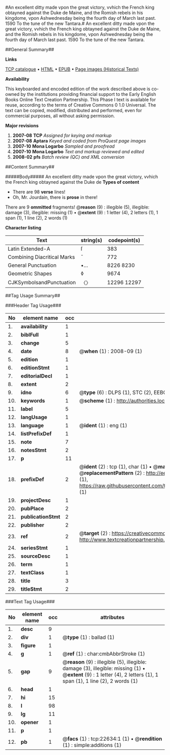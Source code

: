 #An excellent ditty made vpon the great victory, vvhich the French king obtayned against the Duke de Maine, and the Romish rebels in his kingdome, vpon Ashwednesday being the fourth day of March last past. 1590 To the tune of the new Tantara.#
An excellent ditty made vpon the great victory, vvhich the French king obtayned against the Duke de Maine, and the Romish rebels in his kingdome, vpon Ashwednesday being the fourth day of March last past. 1590 To the tune of the new Tantara.

##General Summary##

**Links**

[TCP catalogue](http://www.ota.ox.ac.uk/tcp/)  • 
[HTML](http://tei.it.ox.ac.uk/tcp/Texts-HTML/free/A02/A02995.html)  • 
[EPUB](http://tei.it.ox.ac.uk/tcp/Texts-EPUB/free/A02/A02995.epub) • 
[Page images (Historical Texts)](https://data.historicaltexts.jisc.ac.uk/view?pubId=eebo-99856977e&pageId=eebo-99856977e-22634-1)

**Availability**

This keyboarded and encoded edition of the
	       work described above is co-owned by the institutions
	       providing financial support to the Early English Books
	       Online Text Creation Partnership. This Phase I text is
	       available for reuse, according to the terms of Creative
	       Commons 0 1.0 Universal. The text can be copied,
	       modified, distributed and performed, even for
	       commercial purposes, all without asking permission.

**Major revisions**

1. __2007-08__ __TCP__ *Assigned for keying and markup*
1. __2007-08__ __Aptara__ *Keyed and coded from ProQuest page images*
1. __2007-10__ __Mona Logarbo__ *Sampled and proofread*
1. __2007-10__ __Mona Logarbo__ *Text and markup reviewed and edited*
1. __2008-02__ __pfs__ *Batch review (QC) and XML conversion*

##Content Summary##

#####Body#####
An excellent ditty made vpon the great victory, vvhich the French king obtayned against the Duke de 
**Types of content**

  * There are 98 **verse** lines!
  * Oh, Mr. Jourdain, there is **prose** in there!

There are 9 **ommitted** fragments! 
 @__reason__ (9) : illegible (5), illegible: damage (3), illegible: missing (1)  •  @__extent__ (9) : 1 letter (4), 2 letters (1), 1 span (1), 1 line (2), 2 words (1)

**Character listing**


|Text|string(s)|codepoint(s)|
|---|---|---|
|Latin Extended-A|ſ|383|
|Combining             Diacritical Marks|̄|772|
|General Punctuation|•…|8226 8230|
|Geometric Shapes|◊|9674|
|CJKSymbolsandPunctuation|〈〉|12296 12297|

##Tag Usage Summary##

###Header Tag Usage###

|No|element name|occ|attributes|
|---|---|---|---|
|1.|__availability__|1||
|2.|__biblFull__|1||
|3.|__change__|5||
|4.|__date__|8| @__when__ (1) : 2008-09 (1)|
|5.|__edition__|1||
|6.|__editionStmt__|1||
|7.|__editorialDecl__|1||
|8.|__extent__|2||
|9.|__idno__|6| @__type__ (6) : DLPS (1), STC (2), EEBO-CITATION (1), PROQUEST (1), VID (1)|
|10.|__keywords__|1| @__scheme__ (1) : http://authorities.loc.gov/ (1)|
|11.|__label__|5||
|12.|__langUsage__|1||
|13.|__language__|1| @__ident__ (1) : eng (1)|
|14.|__listPrefixDef__|1||
|15.|__note__|7||
|16.|__notesStmt__|2||
|17.|__p__|11||
|18.|__prefixDef__|2| @__ident__ (2) : tcp (1), char (1)  •  @__matchPattern__ (2) : ([0-9\-]+):([0-9IVX]+) (1), (.+) (1)  •  @__replacementPattern__ (2) : http://eebo.chadwyck.com/downloadtiff?vid=$1&page=$2 (1), https://raw.githubusercontent.com/textcreationpartnership/Texts/master/tcpchars.xml#$1 (1)|
|19.|__projectDesc__|1||
|20.|__pubPlace__|2||
|21.|__publicationStmt__|2||
|22.|__publisher__|2||
|23.|__ref__|2| @__target__ (2) : https://creativecommons.org/publicdomain/zero/1.0/ (1), http://www.textcreationpartnership.org/docs/. (1)|
|24.|__seriesStmt__|1||
|25.|__sourceDesc__|1||
|26.|__term__|1||
|27.|__textClass__|1||
|28.|__title__|3||
|29.|__titleStmt__|2||


###Text Tag Usage###

|No|element name|occ|attributes|
|---|---|---|---|
|1.|__desc__|9||
|2.|__div__|1| @__type__ (1) : ballad (1)|
|3.|__figure__|1||
|4.|__g__|1| @__ref__ (1) : char:cmbAbbrStroke (1)|
|5.|__gap__|9| @__reason__ (9) : illegible (5), illegible: damage (3), illegible: missing (1)  •  @__extent__ (9) : 1 letter (4), 2 letters (1), 1 span (1), 1 line (2), 2 words (1)|
|6.|__head__|1||
|7.|__hi__|15||
|8.|__l__|98||
|9.|__lg__|11||
|10.|__opener__|1||
|11.|__p__|1||
|12.|__pb__|1| @__facs__ (1) : tcp:22634:1 (1)  •  @__rendition__ (1) : simple:additions (1)|
